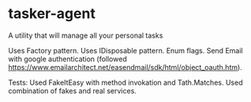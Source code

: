 # tasker-agent
A utility that will manage all your personal tasks

Uses Factory pattern.
Uses IDisposable pattern.
Enum flags.
Send Email with google authentication (followed https://www.emailarchitect.net/easendmail/sdk/html/object_oauth.htm).

Tests:
Used FakeItEasy with method invokation and Tath.Matches.
Used combination of fakes and real services.